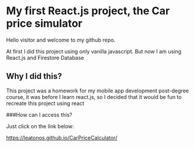 # My first React.js project, the Car price simulator

Hello visitor and welcome to my github repo.

At first I did this project using only vanilla javascript. But now I am using React.js and Firestore Database

## Why I did this?

This project was a homework for my mobile app development post-degree course, it was before I learn react.js, so I decided that it would be fun to recreate this project using react

###How can I access this?

Just click on the link below:

https://leatonos.github.io/CarPriceCalculator/
